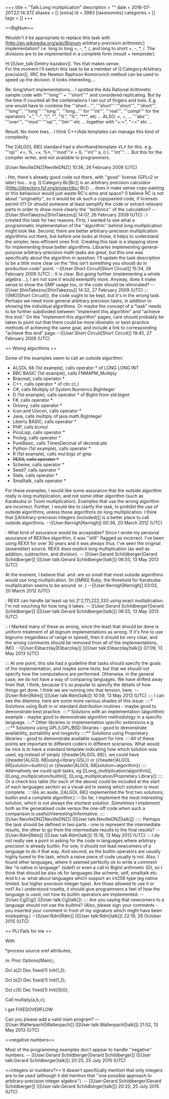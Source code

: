 +++
title = "Talk:Long multiplication"
description = ""
date = 2016-07-20T22:14:37Z
aliases = []
[extra]
id = 3983
[taxonomies]
categories = []
tags = []
+++

==BigNum==

Wouldn't it be appropriate to replace this task with [http://en.wikipedia.org/wiki/Bignum arbitrary-precision arithmetic] implementation? I.e. long to long +, -, *, /, and long to short +, -, *, /. The divisions are to be implemented in a complete form (result + remainder).

Hi [[User_talk:Dmitry-kazakov]].  Yes that makes sense.  
For the moment I'll switch this task to be a member of [[:Category:Arbitrary precision]].
IIRC the Newton Raphson Kontorovich method can be used to speed up the division.  It
looks interesting....

Re: long/short implementations... I spotted the Ada Rational Arithmetic 
sample code with "'''long''' + '''short'''" and considered replicating.
But by the time if counted all the combinations I ran out of 
fingers and toes. E.g. one would have to combine the  '''short...''',
'''short''' '''short''', '''short''', '''long''', '''long''' '''long''',
'''long...''' for '''int''', '''real''', '''compl''' for the operators
"+", "-", "/", "*", "%", "%*", "**", etc ... ALSO: &times;, &divide;, ...
'''abs''', '''over''', '''mod''' '''up''', '''bin''' etc ... together 
with "+:=", "-:=" etc ... 

Result: No more toes... I think C++/Ada templates can manage this kind of
complexity.

The [[ALGOL 68]] standard had a shorthand/template ≮L≯ for this. e.g.
 '''op''' ≮÷*, %*, ÷×, %×, '''mod'''≯  = (L '''int''' a, i) L '''int''': ...
But this for the compiler writer, and not available to programmers.

[[User:NevilleDNZ|NevilleDNZ]] 10:56, 26 February 2009 (UTC)

: Hm, there's already good code out there, with ''good'' license (GPLv2 or later) too... e.g. [[:Category:Bc|Bc]] is an arbitrary precision calculator ([http://directory.fsf.org/project/bc/ Bc]) ... does it make sense copy-pasting or this behaviour would just waste RC's aims and space? (I believe RC is not about ''originality'', so it would be ok such a copypasted code, if licenses permit it?) Or should someone at least semplify the code or extract relevant parts in order to show more clearly the ''techinics'' of the calculation? --[[User:ShinTakezou|ShinTakezou]] 14:07, 26 February 2009 (UTC)
: I created this task for two reasons.  First, I wanted to see what a programmatic implementation of the ''algorithm'' behind long multiplication might look like.  Second, there are better arbitrary-precision multiplication algorithms out there, but before one looks at those, it helps to understand the simpler, less-efficient ones first.  Creating this task is a stepping stone for implementing those better algorithms.  Libraries implementing general-purpose arbitrary-precision math tasks are great, but this one was specifically about the algorithm in question.  I'll update the task description to be a little more clear on the "this isn't something you should do in production code" point. --[[User:Short Circuit|Short Circuit]] 15:34, 26 February 2009 (UTC)
:: It is clear. But going further (implementing a whole algebra ...), I am not sure it would exemplify more. Anyway, does it make sense to show the GMP usage too, or the code should be eliminated? --[[User:ShinTakezou|ShinTakezou]] 14:32, 27 February 2009 (UTC)
::: {{IMO|Short Circuit}}, the code ought to be kept, but it's in the wrong task.  Perhaps we need more general arbitrary precision tasks, in addition to showing the individual algorithms.  Or maybe the concept of a "task" needs to be further subdivided between "implement this algorithm" and "achieve this end."  On the "implement this algorithm" pages, care should probably be taken to point out that there could be more idiomatic or best-practice methods of achieving the same goal, and include a link to corresponding "achieve this end" page.--[[User:Short Circuit|Short Circuit]] 19:45, 27 February 2009 (UTC)

== Wrong algorithms ==

Some of the examples seem to call an outside algorithm:

* ALGOL 68 (1st example), calls operator * of LONG LONG INT
* BBC BASIC (1st example), calls FNMAPM_Multiply
* Bracmat, calls operator *
* C++, calls operator * of cln::cl_I
* C#, calls Multiply of System.Numerics.BigInteger
* D (1st example), calls operator * of BigInt from std.bigint
* F#, calls operator *
* Groovy, calls operator *
* Icon and Unicon, calls operator *
* Java, calls multiply of java.math.BigInteger
* Liberty BASIC, calls operator *
* PHP, calls bcmul
* PicoLisp, calls operator *
* Prolog, calls operator *
* PureBasic, calls TimesDecimal of decimal.pbi
* Python (1st example), calls operator *
* R (1st example), calls mul.bigz of gmp
* <del>REXX, calls operator *</del>
* Scheme, calls operator *
* Seed7, calls operator *
* Slate, calls operator *
* Smalltalk, calls operator *

For these examples, I would like some assurance that the outside algorithm really is long multiplication, and not some other algorithm (such as Karatsuba or Toom multiplication). Examples that use the wrong algorithm are incorrect. Further, I would like to clarify the task, to prohibit the use of outside algorithms, unless those algorithms do long multiplication. I think that [[Arbitrary-precision integers (included)]] is a better place to call outside algorithms. --[[User:Kernigh|Kernigh]] 00:36, 20 March 2012 (UTC)

: What kind of assurance would be acceptable?   Since I wrote my personal assurance of REXXes algorithm, it was ''still'' flagged as incorrect.   I've been using REXX for over 30 years and it was always thus.   I've seen the original (assembler) source.   REXX does explicit long multiplication (as well as addition, subtraction, and division). -- [[User:Gerard Schildberger|Gerard Schildberger]] ([[User talk:Gerard Schildberger|talk]]) 06:55, 13 May 2013 (UTC)  

At the moment, I believe that <math>2^{64}</math> and <math>2^{128}</math> are so small that most outside algorithms would use long multiplication. (In [[MRI]] Ruby, the threshold for Karatsuba multiplication seems to be around <math>2^{2240}</math> or <math>2^{4480}</math>.) --[[User:Kernigh|Kernigh]] 03:03, 20 March 2012 (UTC)

: REXX can handle (at least up to) 2^2,111,222,333 using exact multiplication.   I'm not vouching for how long it takes. -- [[User:Gerard Schildberger|Gerard Schildberger]] ([[User talk:Gerard Schildberger|talk]]) 06:55, 13 May 2013 (UTC)

:: I Marked many of these as wrong, since the least that should be done is uniform treatment of all bignum implementations as wrong.  If it's fine to use bignums (regardless of range or speed), then it should be very clear, and the wrong comments should be removed from all of the implementations, IMO. --[[User:Elibarzilay|Elibarzilay]] ([[User talk:Elibarzilay|talk]]) 07:09, 13 May 2013 (UTC)

::: At one point, this site had a guideline that tasks should specify the goals of the implementation, and maybe some tests, but that we should not specify how the computations are performed. Otherwise, in the general case, we do not have a way of comparing languages. We have drifted away from that, I think, because it's so popular to specify the details of how things get done. I think we are running into that tension, here. --[[User:Rdm|Rdm]] ([[User talk:Rdm|talk]]) 10:59, 13 May 2013 (UTC)
:::: I can see the dilemma,  here are some more various shades of this issue:
::::* Solutions using Built in or standard distribution routines - maybe good to demonstrate best practice.
::::* Solutions with an implementation (algorithm) example  - maybe good to demonstrate algorithm methodology in a specific language.
::::* Other libraries or implementation specific extensions e.g.
::::** Solutions using GPL/LGPL/BSD libraries - good to demonstrate availability, portability and longevity
::::** Solutions using Proprietary libraries - good to demonstrate available support for hire.
::::All of these points are important to different coders in different scenarios.  What would be nice is to have a standard template indicating how which solution was used, eg instead of simply <nowiki>{{header|ALGOL 68}}</nowiki>, we could have <nowiki>{{header|ALGOL 68|using=library:GSL}} or {{header|ALGOL 68|solution=builtin}} or {{header|ALGOL 68|solution=algorithm}}</nowiki>
:::: Alternatively we could split tasks, eg [[Long_multiplication/algorithm]], [[Long_multiplication/builtin]], [[Long_multiplication/Proprietary Library]] 
:::: Or a check box table (for each of the above) could be included at the start of each languages section as a visual aid to seeing which solution is most complete.
::::(As an aside, [[ALGOL 68]] implemented the first two solutions, builtin and a complete algorithm.)
::::So far, I implement the most interesting solution,  which is not always the shortest solution.  <i>Sometimes</i> I implement both as the generalised code versus the one-off code when such a comparison is useful/interesting/informative.
:::: [[User:NevilleDNZ|NevilleDNZ]] ([[User talk:NevilleDNZ|talk]])
::::: Perhaps the task should be defined in two parts - one to represent the intermediate results, the other to go from the intermediate results to the final results?  --[[User:Rdm|Rdm]] ([[User talk:Rdm|talk]]) 15:18, 13 May 2013 (UTC)
::: I do not really see a point in asking for the code in languages where arbitrary precision is already builtin. For one, it should not lead newcomers of a language to do it that way. And second, as the builtin operators are usually highly tuned to the task, which a naive piece of code usually is not. Also, I found other languages, where it seemed perfectly ok to write a comment like "is native in language" (sidef) or even a call to BigInt arithmetic (D), so I think that should be also ok for languages like scheme, self, smalltalk etc. And b.t.w. what about languages which support an int256 type (eg native limited. but higher precision integer type). Are those allowed to use it or not? As I understood rosetta, it should give programmers a feel of how the language is used, not how its builtin operators are implemented. --[[User:Cg|Cg]] ([[User talk:Cg|talk]])
:::: Are you saying that newcomers to a language should not use the builtins? (Also, please sign your comments - you inserted your comment in front of my signature which might have been misleading.) --[[User:Rdm|Rdm]] ([[User talk:Rdm|talk]]) 22:19, 26 October 2015 (UTC)

== PLI Fails for me ==

With
 

*process source xref attributes;

 m: Proc Options(Main);;

 Dcl a(2) Dec fixed(1) Init(1,2);

 Dcl b(2) Dec fixed(1) Init(1,2);

 Dcl c(5) Dec fixed(1) Init((5)0);

 Call multiply(a,b,c);

I get FIXEDOVERFLOW

Can you please add a valid main program? --[[User:Walterpachl|Walterpachl]] ([[User talk:Walterpachl|talk]]) 21:52, 13 May 2013 (UTC)

==negative numbers==

Most of the programming examples don't appear to handle   ''negative''   numbers.   -- [[User:Gerard Schildberger|Gerard Schildberger]] ([[User talk:Gerard Schildberger|talk]]) 20:25, 25 July 2015 (UTC)

==integers or numbers?==
It doesn't specifically mention that only integers are to be used   (although it did mention that   ''one possible approach to arbitrary-precision integer algebra'').   -- [[User:Gerard Schildberger|Gerard Schildberger]] ([[User talk:Gerard Schildberger|talk]]) 20:25, 25 July 2015 (UTC)
